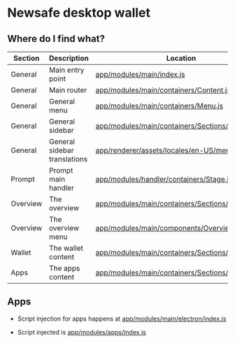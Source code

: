 # Newsafe desktop wallet

## Where do I find what?

| Section  | Description                  | Location                                                                                                  |
| -------- | ---------------------------- | --------------------------------------------------------------------------------------------------------- |
| General  | Main entry point             | [app/modules/main/index.js](app/modules/main/index.js)                                                    |
| General  | Main router                  | [app/modules/main/containers/Content.js](app/modules/main/containers/Content.js)                          |
| General  | General menu                 | [app/modules/main/containers/Menu.js](app/modules/main/containers/Menu.js)                                |
| General  | General sidebar              | [app/modules/main/containers/Sections/General.js](app/modules/main/containers/Sidebar.js)                 |
| General  | General sidebar translations | [app/renderer/assets/locales/en-US/menu.json](app/renderer/assets/locales/en-US/menu.json)                |
| Prompt   | Prompt main handler          | [app/modules/handler/containers/Stage.js](app/modules/handler/containers/Stage.js)                        |
| Overview | The overview                 | [app/modules/main/containers/Sections/Overview.js](app/modules/main/containers/Sections/Overview.js)      |
| Overview | The overview menu            | [app/modules/main/components/Overview/Menu.js](app/modules/main/components/Overview/Menu.js)              |
| Wallet   | The wallet content           | [app/modules/main/containers/Sections/Wallet.js](app/modules/main/containers/Sections/Wallet/Transfer.js) |
| Apps     | The apps content             | [app/modules/main/containers/Sections/Apps.js](app/modules/main/containers/Sections/Apps.js)              |

## Apps

- Script injection for apps happens at [app/modules/main/electron/index.js](app/modules/main/electron/index.js)

- Script injected is [app/modules/apps/index.js](app/modules/apps/index.js)
